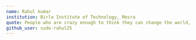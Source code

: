 ```yaml
---
name: Rahul kumar
institution: Birla Institute of Technology, Mesra
quote: People who are crazy enough to think they can change the world, are the ones that can change the world.
github_user: sudo-rahul25
---
```

